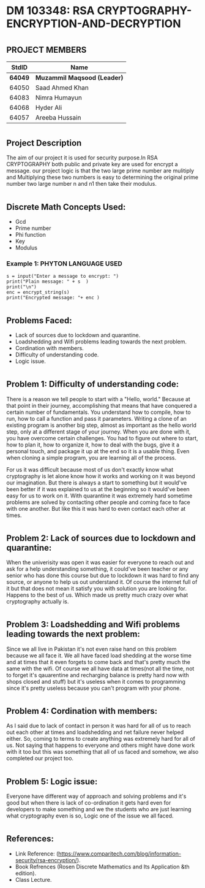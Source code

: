 # 
# DM 103348: RSA CRYPTOGRAPHY-ENCRYPTION-AND-DECRYPTION 

# 
## PROJECT MEMBERS 
StdID | Name
------------ | -------------
**64049** | **Muzammil Maqsood (Leader)** 
64050 | Saad Ahmed Khan
64083 | Nimra Humayun
64068 | Hyder Ali
64057 | Areeba Hussain

<!-- Replace name and student ids with acutally group member names and ids-->
# 
## Project Description 
The aim of our project it is used for security purpose.In RSA CRYPTOGRAPHY both public and private key are used for encrypt a message. our project logic is that the two large prime number are mulitiply and Multiplying these two numbers is easy to  determining the original prime number two large number n and n1 then take their modulus.

# 
## Discrete Math Concepts Used:
- Gcd 
- Prime number
- Phi function
- Key 
- Modulus 
### Example 1: PHYTON LANGUAGE USED

```Phyton code:
s = input("Enter a message to encrypt: ")
print("Plain message: " + s  )
print("\n")
enc = encrypt_string(s)
print("Encrypted message: "+ enc )
```

# 
## Problems Faced:

- Lack of sources due to lockdown and quarantine.
- Loadshedding and Wifi problems leading towards the next problem.
- Cordination with members.
- Difficulty of understanding code.
- Logic issue.

# 
## Problem 1: Difficulty of understanding code: ##
There is a reason we tell people to start with a "Hello, world." Because at that point in their journey, accomplishing that means that have conquered a certain number of fundamentals. You understand how to compile, how to run, how to call a function and pass it parameters. Writing a clone of an existing program is another big step, almost as important as the hello world step, only at a different stage of your journey. When you are done with it, you have overcome certain challenges. You had to figure out where to start, how to plan it, how to organize it, how to deal with the bugs, give it a personal touch, and package it up at the end so it is a usable thing. Even when cloning a simple program, you are learning all of the process.

For us it was difficult because most of us don't exactly know what cryptography is let alone know how it works and working on it was beyond our imagination. But there is always a start to something but it would've been better if it was explained to us at the beginning so it would've been easy for us to work on it. With quarantine it was extremely hard sometime problems are solved by contacting other people and coming face to face with one another. But like this it was hard to even contact each other at times.

#
## Problem 2: Lack of sources due to lockdown and quarantine: ##
When the univerisity was open it was easier for everyone to reach out and ask for a help understanding something, it could've been teacher or any senior who has done this course but due to lockdown it was hard to find any source, or anyone to help us out understand it. Of course the internet full of it but that does not mean it satisfy you with solution you are looking for. Happens to the best of us. Which made us pretty much crazy over what cryptography actually is.

#
## Problem 3: Loadshedding and Wifi problems leading towards the next problem: ##
Since we all live in Pakistan it's not even raise hand on this problem because we all face it. We all have faced load shedding at the worse time and at times that it even forgets to come back and that's pretty much the same with the wifi. Of course we all have data at times(not all the time, not to forget it's qauarentine and recharging balance is pretty hard now with shops closed and stuff) but it's useless when it comes to programming since it's pretty useless because you can't program with your phone.

#
## Problem 4: Cordination with members: ##
As I said due to lack of contact in person it was hard for all of us to reach out each other at times and loadshedding and net failure never helped either. So, coming to terms to create anything was extremely hard for all of us. Not saying that happens to everyone and others might have done work with it too but this was something that all of us faced and somehow, we also completed our project too.

#
## Problem 5: Logic issue: ##
Everyone have different way of approach and solving problems and it's good but when there is lack of co-ordination it gets hard even for developers to make something and we the students who are just learning what cryptography even is so, Logic one of the issue we all faced.

# 
## References: ##
- Link Reference: (https://www.comparitech.com/blog/information-security/rsa-encryption/).
- Book Refrences (Rosen Discrete Mathematics and Its Application &th edition).
- Class Lecture.

